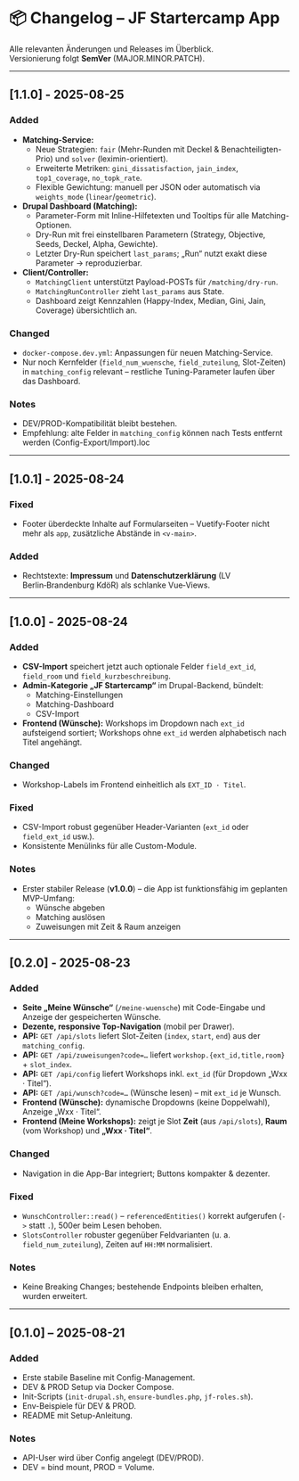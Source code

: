 # 📦 Changelog – JF Startercamp App

Alle relevanten Änderungen und Releases im Überblick.  
Versionierung folgt **SemVer** (MAJOR.MINOR.PATCH).

---

## [1.1.0] - 2025-08-25

### Added
- **Matching-Service:**
  - Neue Strategien: `fair` (Mehr-Runden mit Deckel & Benachteiligten-Prio) und `solver` (leximin-orientiert).
  - Erweiterte Metriken: `gini_dissatisfaction`, `jain_index`, `top1_coverage`, `no_topk_rate`.
  - Flexible Gewichtung: manuell per JSON oder automatisch via `weights_mode` (`linear`/`geometric`).
- **Drupal Dashboard (Matching):**
  - Parameter-Form mit Inline-Hilfetexten und Tooltips für alle Matching-Optionen.
  - Dry-Run mit frei einstellbaren Parametern (Strategy, Objective, Seeds, Deckel, Alpha, Gewichte).
  - Letzter Dry-Run speichert `last_params`; „Run“ nutzt exakt diese Parameter → reproduzierbar.
- **Client/Controller:**
  - `MatchingClient` unterstützt Payload-POSTs für `/matching/dry-run`.
  - `MatchingRunController` zieht `last_params` aus State.
  - Dashboard zeigt Kennzahlen (Happy-Index, Median, Gini, Jain, Coverage) übersichtlich an.

### Changed
- `docker-compose.dev.yml`: Anpassungen für neuen Matching-Service.
- Nur noch Kernfelder (`field_num_wuensche`, `field_zuteilung`, Slot-Zeiten) in `matching_config` relevant – restliche Tuning-Parameter laufen über das Dashboard.

### Notes
- DEV/PROD-Kompatibilität bleibt bestehen.
- Empfehlung: alte Felder in `matching_config` können nach Tests entfernt werden (Config-Export/Import).loc

---

## [1.0.1] - 2025-08-24
### Fixed
- Footer überdeckte Inhalte auf Formularseiten – Vuetify-Footer nicht mehr als `app`, zusätzliche Abstände in `<v-main>`.

### Added
- Rechtstexte: **Impressum** und **Datenschutzerklärung** (LV Berlin‑Brandenburg KdöR) als schlanke Vue‑Views.

---

## [1.0.0] - 2025-08-24

### Added
- **CSV-Import** speichert jetzt auch optionale Felder `field_ext_id`, `field_room` und `field_kurzbeschreibung`.
- **Admin-Kategorie „JF Startercamp“** im Drupal-Backend, bündelt:
  - Matching-Einstellungen
  - Matching-Dashboard
  - CSV-Import
- **Frontend (Wünsche):** Workshops im Dropdown nach `ext_id` aufsteigend sortiert; Workshops ohne `ext_id` werden alphabetisch nach Titel angehängt.

### Changed
- Workshop-Labels im Frontend einheitlich als `EXT_ID · Titel`.

### Fixed
- CSV-Import robust gegenüber Header-Varianten (`ext_id` oder `field_ext_id` usw.).
- Konsistente Menülinks für alle Custom-Module.

### Notes
- Erster stabiler Release (**v1.0.0**) – die App ist funktionsfähig im geplanten MVP-Umfang:
  - Wünsche abgeben
  - Matching auslösen
  - Zuweisungen mit Zeit & Raum anzeigen

---

## [0.2.0] - 2025-08-23

### Added
- **Seite „Meine Wünsche“** (`/meine-wuensche`) mit Code-Eingabe und Anzeige der gespeicherten Wünsche.
- **Dezente, responsive Top-Navigation** (mobil per Drawer).
- **API:** `GET /api/slots` liefert Slot-Zeiten (`index`, `start`, `end`) aus der `matching_config`.
- **API:** `GET /api/zuweisungen?code=…` liefert `workshop.{ext_id,title,room}` + `slot_index`.
- **API:** `GET /api/config` liefert Workshops inkl. `ext_id` (für Dropdown „Wxx · Titel“).
- **API:** `GET /api/wunsch?code=…` (Wünsche lesen) – mit `ext_id` je Wunsch.
- **Frontend (Wünsche):** dynamische Dropdowns (keine Doppelwahl), Anzeige „Wxx · Titel“.
- **Frontend (Meine Workshops):** zeigt je Slot **Zeit** (aus `/api/slots`), **Raum** (vom Workshop) und **„Wxx · Titel“**.

### Changed
- Navigation in die App-Bar integriert; Buttons kompakter & dezenter.

### Fixed
- `WunschController::read()` – `referencedEntities()` korrekt aufgerufen (`->` statt `.`), 500er beim Lesen behoben.
- `SlotsController` robuster gegenüber Feldvarianten (u. a. `field_num_zuteilung`), Zeiten auf `HH:MM` normalisiert.

### Notes
- Keine Breaking Changes; bestehende Endpoints bleiben erhalten, wurden erweitert.

---

## [0.1.0] – 2025-08-21

### Added
- Erste stabile Baseline mit Config-Management.
- DEV & PROD Setup via Docker Compose.
- Init-Scripts (`init-drupal.sh`, `ensure-bundles.php`, `jf-roles.sh`).
- Env-Beispiele für DEV & PROD.
- README mit Setup-Anleitung.

### Notes
- API-User wird über Config angelegt (DEV/PROD).
- DEV = bind mount, PROD = Volume.
